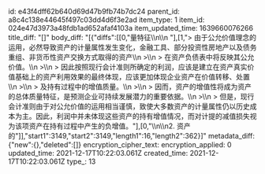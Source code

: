 id: e43f4dff62b640d69d47b9fb74b7dc24
parent_id: a8c4c138e44645f497c03dd4d6f3e2ad
item_type: 1
item_id: 024e47d3973a48fdb1ad652afaf4103a
item_updated_time: 1639660076266
title_diff: "[]"
body_diff: "[{\"diffs\":[[0,\"量特征\\\n\\\n   \"],[1,\"> 由于公允价值理念的运用，必然导致资产的计量属性发生变化，金融工具、部分投资性房地产以及债务重组、非货币性资产交换方式取得的资产\\\n   >\\\n   > 在资产负债表中将反映其公允价值。\\\n   >\\\n   > 因此按照现行会计准则所确定的利润，应该是建立在资产真实价值基础上的资产利用效果的最终体现，应该更加体现企业资产在价值转移、处置\\\n   >\\\n   > 及持有过程中的增值质量。\\\n   >\\\n   > 因而，资产的增值性将成为资产的总体质量特征，是预测企业可持续发展潜力的重要依据。\\\n   >\\\n   > 但是，现行会计准则由于对公允价值的运用相当谨慎，致使大多数资产的计量属性仍以历史成本为主。因此，利润中并未体现这些资产的持有增值情况，而对计提的减值损失视为该项资产在持有过程中产生的负增值。\"],[0,\"\\\n\\\n2. 资产的\"]],\"start1\":3149,\"start2\":3149,\"length1\":16,\"length2\":362}]"
metadata_diff: {"new":{},"deleted":[]}
encryption_cipher_text: 
encryption_applied: 0
updated_time: 2021-12-17T10:22:03.061Z
created_time: 2021-12-17T10:22:03.061Z
type_: 13